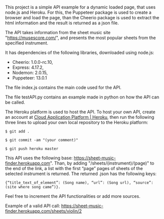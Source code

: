 This project is a simple API example for a dynamic loaded page, that uses node.js and Heroku. For this, the Puppeteer package is used to create a browser and load the page, than the Cheerio package is used to extract the html information and the result is returned as a json file. 

The API takes information from the sheet music site "https://musescore.com/", and presents the most popular sheets from the specified instrument.  

It has dependencies of the following libraries, downloaded using node.js:  
* Cheerio: 1.0.0-rc.10, 
* Express: 4.17.2,
* Nodemon: 2.0.15, 
* Puppeteer: 13.0.1

The file index.js contains the main code used for the API.

The file testAPI.py contains an example made in python on how the API can be called.

The Heroku platform is used to host the API. To host your own API, create an account at [Cloud Application Platform | Heroku](https://www.heroku.com/), then run the following three lines to upload your own local repository to the Heroku platform:
```
$ git add .

$ git commit -am "(your comment)"

$ git push heroku master
```
This API uses the following base: https://sheet-music-finder.herokuapp.com".  Than, by adding "/sheets/(instrument)/(page)" to the end of the link, a list  with the first “page” pages of sheets of the selected instrument is returned. The returned .json has the following keys: 
 
`{“title_text_of_element”: (Song name), “url”: (Song url), “source”: (site where song came”)}.` 

Feel free to increment the API functionalities or add more sources. 

Example of a valid API call: https://sheet-music-finder.herokuapp.com/sheets/violin/2